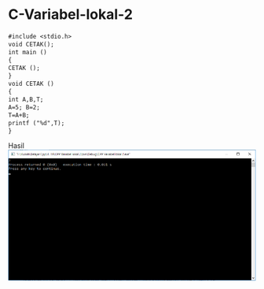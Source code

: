 # C-Variabel-lokal-2

    #include <stdio.h>
    void CETAK();
    int main ()
    {
    CETAK ();
    }
    void CETAK ()
    {
    int A,B,T;
    A=5; B=2;
    T=A+B;
    printf ("%d",T);
    }
    
Hasil
![img](https://github.com/Rafflesia3/C-Variabel-lokal-2/blob/master/C++%20Variabel%20lokal%202.png?raw=true)
